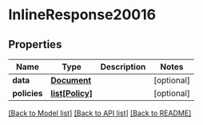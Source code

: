# InlineResponse20016

## Properties
Name | Type | Description | Notes
------------ | ------------- | ------------- | -------------
**data** | [**Document**](Document.md) |  | [optional] 
**policies** | [**list[Policy]**](Policy.md) |  | [optional] 

[[Back to Model list]](../README.md#documentation-for-models) [[Back to API list]](../README.md#documentation-for-api-endpoints) [[Back to README]](../README.md)

